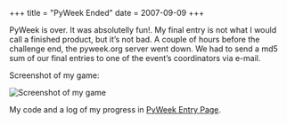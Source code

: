 +++
title = "PyWeek Ended"
date = 2007-09-09
+++

PyWeek is over. It was absolutelly fun!. My final entry is not what I would call a finished product, but it’s not bad. A couple of hours before the challenge end, the pyweek.org server went down. We had to send a md5 sum of our final entries to one of the event’s coordinators via e-mail.

Screenshot of my game:

![Screenshot of my game](/images/pyweek-ended/twistem_all_screenshot_3.png)

My code and a log of my progress in [PyWeek Entry Page](http://pyweek.org/e/ceronman/).
